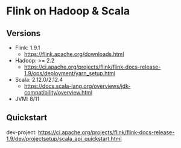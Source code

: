 # Flink on Hadoop & Scala

## Versions

- Flink: 1.9.1
  - https://flink.apache.org/downloads.html
- Hadoop: >= 2.2
   - https://ci.apache.org/projects/flink/flink-docs-release-1.9/ops/deployment/yarn_setup.html
- Scala: 2.12.0/2.12.4
  - https://docs.scala-lang.org/overviews/jdk-compatibility/overview.html
- JVM:  8/11

## Quickstart
dev-project: https://ci.apache.org/projects/flink/flink-docs-release-1.9/dev/projectsetup/scala_api_quickstart.html 